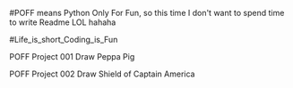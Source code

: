 #POFF means Python Only For Fun, so this time I don't want to spend time to write Readme LOL hahaha

#Life_is_short_Coding_is_Fun


POFF Project 001 Draw Peppa Pig 

POFF Project 002 Draw Shield of Captain America
